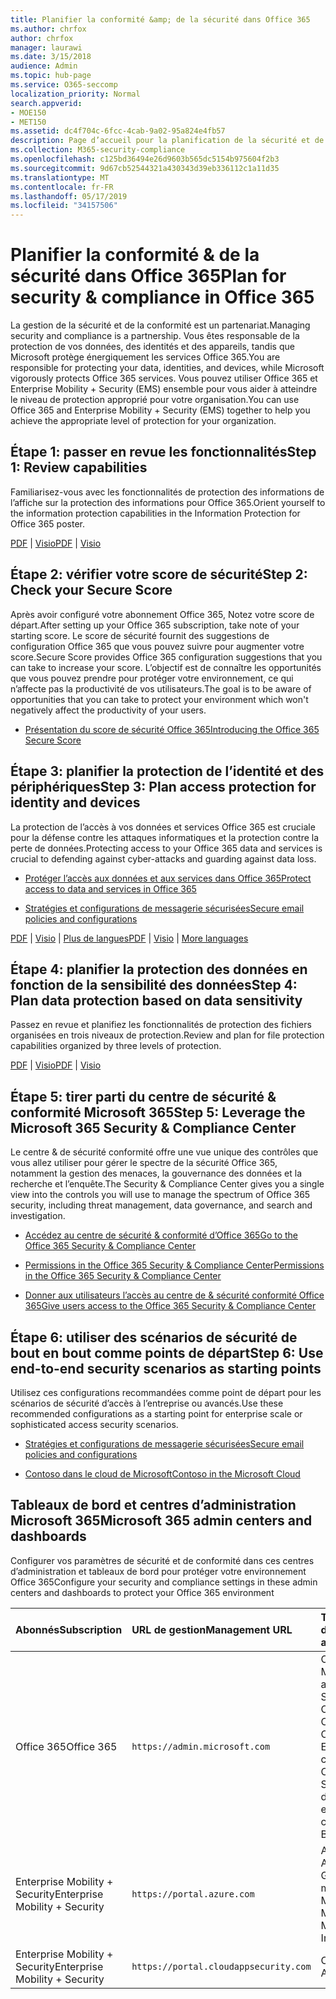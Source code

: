 ```yaml
---
title: Planifier la conformité &amp; de la sécurité dans Office 365
ms.author: chrfox
author: chrfox
manager: laurawi
ms.date: 3/15/2018
audience: Admin
ms.topic: hub-page
ms.service: O365-seccomp
localization_priority: Normal
search.appverid:
- MOE150
- MET150
ms.assetid: dc4f704c-6fcc-4cab-9a02-95a824e4fb57
description: Page d’accueil pour la planification de la sécurité et de la conformité
ms.collection: M365-security-compliance
ms.openlocfilehash: c125bd36494e26d9603b565dc5154b975604f2b3
ms.sourcegitcommit: 9d67cb52544321a430343d39eb336112c1a11d35
ms.translationtype: MT
ms.contentlocale: fr-FR
ms.lasthandoff: 05/17/2019
ms.locfileid: "34157506"
---
```

# <a name="plan-for-security-amp-compliance-in-office-365"></a><span data-ttu-id="18385-103">Planifier la conformité &amp; de la sécurité dans Office 365</span><span class="sxs-lookup"><span data-stu-id="18385-103">Plan for security &amp; compliance in Office 365</span></span>

<span data-ttu-id="18385-104">La gestion de la sécurité et de la conformité est un partenariat.</span><span class="sxs-lookup"><span data-stu-id="18385-104">Managing security and compliance is a partnership.</span></span> <span data-ttu-id="18385-105">Vous êtes responsable de la protection de vos données, des identités et des appareils, tandis que Microsoft protège énergiquement les services Office 365.</span><span class="sxs-lookup"><span data-stu-id="18385-105">You are responsible for protecting your data, identities, and devices, while Microsoft vigorously protects Office 365 services.</span></span> <span data-ttu-id="18385-106">Vous pouvez utiliser Office 365 et Enterprise Mobility + Security (EMS) ensemble pour vous aider à atteindre le niveau de protection approprié pour votre organisation.</span><span class="sxs-lookup"><span data-stu-id="18385-106">You can use Office 365 and Enterprise Mobility + Security (EMS) together to help you achieve the appropriate level of protection for your organization.</span></span>
  
## <a name="step-1-review-capabilities"></a><span data-ttu-id="18385-107">Étape 1: passer en revue les fonctionnalités</span><span class="sxs-lookup"><span data-stu-id="18385-107">Step 1: Review capabilities</span></span>

<span data-ttu-id="18385-108">Familiarisez-vous avec les fonctionnalités de protection des informations de l’affiche sur la protection des informations pour Office 365.</span><span class="sxs-lookup"><span data-stu-id="18385-108">Orient yourself to the information protection capabilities in the Information Protection for Office 365 poster.</span></span> 
  
<span data-ttu-id="18385-109">[PDF](https://download.microsoft.com/download/2/3/D/23D91386-8349-4F7A-9470-FD5AED861F16/MSFT_cloud_architecture_informationprotection.pdf) | [Visio](https://download.microsoft.com/download/2/3/D/23D91386-8349-4F7A-9470-FD5AED861F16/MSFT_cloud_architecture_informationprotection.vsd)</span><span class="sxs-lookup"><span data-stu-id="18385-109">[PDF](https://download.microsoft.com/download/2/3/D/23D91386-8349-4F7A-9470-FD5AED861F16/MSFT_cloud_architecture_informationprotection.pdf) | [Visio](https://download.microsoft.com/download/2/3/D/23D91386-8349-4F7A-9470-FD5AED861F16/MSFT_cloud_architecture_informationprotection.vsd)</span></span>
  
## <a name="step-2-check-your-secure-score"></a><span data-ttu-id="18385-110">Étape 2: vérifier votre score de sécurité</span><span class="sxs-lookup"><span data-stu-id="18385-110">Step 2: Check your Secure Score</span></span>

<span data-ttu-id="18385-111">Après avoir configuré votre abonnement Office 365, Notez votre score de départ.</span><span class="sxs-lookup"><span data-stu-id="18385-111">After setting up your Office 365 subscription, take note of your starting score.</span></span> <span data-ttu-id="18385-112">Le score de sécurité fournit des suggestions de configuration Office 365 que vous pouvez suivre pour augmenter votre score.</span><span class="sxs-lookup"><span data-stu-id="18385-112">Secure Score provides Office 365 configuration suggestions that you can take to increase your score.</span></span> <span data-ttu-id="18385-113">L’objectif est de connaître les opportunités que vous pouvez prendre pour protéger votre environnement, ce qui n’affecte pas la productivité de vos utilisateurs.</span><span class="sxs-lookup"><span data-stu-id="18385-113">The goal is to be aware of opportunities that you can take to protect your environment which won't negatively affect the productivity of your users.</span></span>
  
- [<span data-ttu-id="18385-114">Présentation du score de sécurité Office 365</span><span class="sxs-lookup"><span data-stu-id="18385-114">Introducing the Office 365 Secure Score</span></span>](microsoft-secure-score.md)
    
## <a name="step-3-plan-access-protection-for-identity-and-devices"></a><span data-ttu-id="18385-115">Étape 3: planifier la protection de l’identité et des périphériques</span><span class="sxs-lookup"><span data-stu-id="18385-115">Step 3: Plan access protection for identity and devices</span></span>

<span data-ttu-id="18385-116">La protection de l’accès à vos données et services Office 365 est cruciale pour la défense contre les attaques informatiques et la protection contre la perte de données.</span><span class="sxs-lookup"><span data-stu-id="18385-116">Protecting access to your Office 365 data and services is crucial to defending against cyber-attacks and guarding against data loss.</span></span>
  
- [<span data-ttu-id="18385-117">Protéger l’accès aux données et aux services dans Office 365</span><span class="sxs-lookup"><span data-stu-id="18385-117">Protect access to data and services in Office 365</span></span>](protect-access-to-data-and-services.md)
    
- [<span data-ttu-id="18385-118">Stratégies et configurations de messagerie sécurisées</span><span class="sxs-lookup"><span data-stu-id="18385-118">Secure email policies and configurations</span></span>](https://docs.microsoft.com/microsoft-365/enterprise/secure-email-recommended-policies)
    
<span data-ttu-id="18385-119">[PDF](https://go.microsoft.com/fwlink/p/?linkid=841656) | [Visio](https://go.microsoft.com/fwlink/p/?linkid=841657) | [Plus de langues](https://www.microsoft.com/download/details.aspx?id=55032)</span><span class="sxs-lookup"><span data-stu-id="18385-119">[PDF](https://go.microsoft.com/fwlink/p/?linkid=841656) | [Visio](https://go.microsoft.com/fwlink/p/?linkid=841657) | [More languages](https://www.microsoft.com/download/details.aspx?id=55032)</span></span>
  
## <a name="step-4-plan-data-protection-based-on-data-sensitivity"></a><span data-ttu-id="18385-120">Étape 4: planifier la protection des données en fonction de la sensibilité des données</span><span class="sxs-lookup"><span data-stu-id="18385-120">Step 4: Plan data protection based on data sensitivity</span></span>

<span data-ttu-id="18385-121">Passez en revue et planifiez les fonctionnalités de protection des fichiers organisées en trois niveaux de protection.</span><span class="sxs-lookup"><span data-stu-id="18385-121">Review and plan for file protection capabilities organized by three levels of protection.</span></span>
  
<span data-ttu-id="18385-122">[PDF](http://download.microsoft.com/download/7/8/9/789645A5-BD10-4541-BC33-F8D1EFF5E911/MSFT_cloud_architecture_O365%20file%20protection.pdf) | [Visio](http://download.microsoft.com/download/7/8/9/789645A5-BD10-4541-BC33-F8D1EFF5E911/MSFT_cloud_architecture_O365%20file%20protection.vsdx)</span><span class="sxs-lookup"><span data-stu-id="18385-122">[PDF](http://download.microsoft.com/download/7/8/9/789645A5-BD10-4541-BC33-F8D1EFF5E911/MSFT_cloud_architecture_O365%20file%20protection.pdf) | [Visio](http://download.microsoft.com/download/7/8/9/789645A5-BD10-4541-BC33-F8D1EFF5E911/MSFT_cloud_architecture_O365%20file%20protection.vsdx)</span></span>
  
## <a name="step-5-leverage-the-microsoft-365-security-amp-compliance-center"></a><span data-ttu-id="18385-123">Étape 5: tirer parti du centre de sécurité &amp; conformité Microsoft 365</span><span class="sxs-lookup"><span data-stu-id="18385-123">Step 5: Leverage the Microsoft 365 Security &amp; Compliance Center</span></span>

<span data-ttu-id="18385-124">Le centre &amp; de sécurité conformité offre une vue unique des contrôles que vous allez utiliser pour gérer le spectre de la sécurité Office 365, notamment la gestion des menaces, la gouvernance des données et la recherche et l’enquête.</span><span class="sxs-lookup"><span data-stu-id="18385-124">The Security &amp; Compliance Center gives you a single view into the controls you will use to manage the spectrum of Office 365 security, including threat management, data governance, and search and investigation.</span></span> 
  
- [<span data-ttu-id="18385-125">Accédez au centre de sécurité &amp; conformité d’Office 365</span><span class="sxs-lookup"><span data-stu-id="18385-125">Go to the Office 365 Security &amp; Compliance Center</span></span>](go-to-the-securitycompliance-center.md)
    
- [<span data-ttu-id="18385-126">Permissions in the Office 365 Security &amp; Compliance Center</span><span class="sxs-lookup"><span data-stu-id="18385-126">Permissions in the Office 365 Security &amp; Compliance Center</span></span>](permissions-in-the-security-and-compliance-center.md)
    
- [<span data-ttu-id="18385-127">Donner aux utilisateurs l’accès au centre de &amp; sécurité conformité Office 365</span><span class="sxs-lookup"><span data-stu-id="18385-127">Give users access to the Office 365 Security &amp; Compliance Center</span></span>](grant-access-to-the-security-and-compliance-center.md)
    
## <a name="step-6-use-end-to-end-security-scenarios-as-starting-points"></a><span data-ttu-id="18385-128">Étape 6: utiliser des scénarios de sécurité de bout en bout comme points de départ</span><span class="sxs-lookup"><span data-stu-id="18385-128">Step 6: Use end-to-end security scenarios as starting points</span></span>

<span data-ttu-id="18385-129">Utilisez ces configurations recommandées comme point de départ pour les scénarios de sécurité d’accès à l’entreprise ou avancés.</span><span class="sxs-lookup"><span data-stu-id="18385-129">Use these recommended configurations as a starting point for enterprise scale or sophisticated access security scenarios.</span></span>
  
- [<span data-ttu-id="18385-130">Stratégies et configurations de messagerie sécurisées</span><span class="sxs-lookup"><span data-stu-id="18385-130">Secure email policies and configurations</span></span>](https://docs.microsoft.com/microsoft-365/enterprise/secure-email-recommended-policies)
    
- [<span data-ttu-id="18385-131">Contoso dans le cloud de Microsoft</span><span class="sxs-lookup"><span data-stu-id="18385-131">Contoso in the Microsoft Cloud</span></span>](http://aka.ms/cloudarchcontoso)
    
## <a name="microsoft-365-admin-centers-and-dashboards"></a><span data-ttu-id="18385-132">Tableaux de bord et centres d’administration Microsoft 365</span><span class="sxs-lookup"><span data-stu-id="18385-132">Microsoft 365 admin centers and dashboards</span></span>

<span data-ttu-id="18385-133">Configurer vos paramètres de sécurité et de conformité dans ces centres d’administration et tableaux de bord pour protéger votre environnement Office 365</span><span class="sxs-lookup"><span data-stu-id="18385-133">Configure your security and compliance settings in these admin centers and dashboards to protect your Office 365 environment</span></span>
  
|<span data-ttu-id="18385-134">**Abonnés**</span><span class="sxs-lookup"><span data-stu-id="18385-134">**Subscription**</span></span>|<span data-ttu-id="18385-135">**URL de gestion**</span><span class="sxs-lookup"><span data-stu-id="18385-135">**Management URL**</span></span>|<span data-ttu-id="18385-136">**Tableaux de bord et centres d’administration**</span><span class="sxs-lookup"><span data-stu-id="18385-136">**Dashboards and admin centers**</span></span>|
|:-----|:-----|:-----|
|<span data-ttu-id="18385-137">Office 365</span><span class="sxs-lookup"><span data-stu-id="18385-137">Office 365</span></span>  <br/> |`https://admin.microsoft.com`  <br/> | <span data-ttu-id="18385-138">Centre d’administration Microsoft 365</span><span class="sxs-lookup"><span data-stu-id="18385-138">Microsoft 365 admin center</span></span>  <br/>  <span data-ttu-id="18385-139">Security &amp; Compliance Center</span><span class="sxs-lookup"><span data-stu-id="18385-139">Security &amp; Compliance Center</span></span>  <br/>  <span data-ttu-id="18385-140">Centre d’administration Exchange</span><span class="sxs-lookup"><span data-stu-id="18385-140">Exchange admin center</span></span>  <br/>  <span data-ttu-id="18385-141">Centre d’administration SharePoint et centre d’administration OneDrive entreprise</span><span class="sxs-lookup"><span data-stu-id="18385-141">SharePoint admin center and OneDrive for Business admin center</span></span>  <br/> |
|<span data-ttu-id="18385-142">Enterprise Mobility + Security</span><span class="sxs-lookup"><span data-stu-id="18385-142">Enterprise Mobility + Security</span></span>  <br/> |`https://portal.azure.com`  <br/> | <span data-ttu-id="18385-143">Azure Active Directory</span><span class="sxs-lookup"><span data-stu-id="18385-143">Azure Active Directory</span></span>  <br/>  <span data-ttu-id="18385-144">Gestion des applications mobiles Microsoft</span><span class="sxs-lookup"><span data-stu-id="18385-144">Microsoft Mobile Application Management</span></span>  <br/>  <span data-ttu-id="18385-145">Microsoft Intune</span><span class="sxs-lookup"><span data-stu-id="18385-145">Microsoft Intune</span></span>  <br/> |
|<span data-ttu-id="18385-146">Enterprise Mobility + Security</span><span class="sxs-lookup"><span data-stu-id="18385-146">Enterprise Mobility + Security</span></span>  <br/> |`https://portal.cloudappsecurity.com`  <br/> | <span data-ttu-id="18385-147">Cloud App Security</span><span class="sxs-lookup"><span data-stu-id="18385-147">Cloud App Security</span></span>  <br/> |
   

